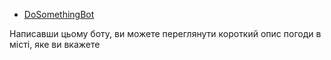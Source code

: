 * [DoSomethingBot](https://t.me/SomethingForBot)

Написавши цьому боту, ви можете переглянути короткий опис погоди в місті, яке ви вкажете
